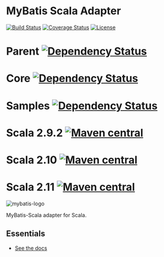 MyBatis Scala Adapter
=====================

[![Build Status](https://travis-ci.org/mybatis/scala.svg?branch=master)](https://travis-ci.org/mybatis/scala)
[![Coverage Status](https://coveralls.io/repos/mybatis/scala/badge.svg?branch=master&service=github)](https://coveralls.io/github/mybatis/scala?branch=master)
[![License](http://img.shields.io/:license-apache-brightgreen.svg)](http://www.apache.org/licenses/LICENSE-2.0.html)

Parent [![Dependency Status](https://www.versioneye.com/user/projects/5619b5f6a193340f280004a2/badge.svg?style=flat)](https://www.versioneye.com/user/projects/5619b5f6a193340f280004a2)
======

Core [![Dependency Status](https://www.versioneye.com/user/projects/571c1885fcd19a0039f17f4d/badge.svg?style=flat)](https://www.versioneye.com/user/projects/571c1885fcd19a0039f17f4d)
====

Samples [![Dependency Status](https://www.versioneye.com/user/projects/571c1885fcd19a0039f17f4d/badge.svg?style=flat)](https://www.versioneye.com/user/projects/571c1885fcd19a0039f17f4d)
=======

Scala 2.9.2 [![Maven central](https://maven-badges.herokuapp.com/maven-central/org.mybatis.scala/mybatis-scala-core_2.9.2/badge.svg)](https://maven-badges.herokuapp.com/maven-central/org.mybatis.scala/mybatis-scala-core_2.9.2)
===========

Scala 2.10 [![Maven central](https://maven-badges.herokuapp.com/maven-central/org.mybatis.scala/mybatis-scala-core_2.10/badge.svg)](https://maven-badges.herokuapp.com/maven-central/org.mybatis.scala/mybatis-scala-core_2.10)
==========

Scala 2.11 [![Maven central](https://maven-badges.herokuapp.com/maven-central/org.mybatis.scala/mybatis-scala-core_2.11/badge.svg)](https://maven-badges.herokuapp.com/maven-central/org.mybatis.scala/mybatis-scala-core_2.11)
==========

![mybatis-logo](http://mybatis.github.io/images/mybatis-logo.png)

MyBatis-Scala adapter for Scala.

Essentials
----------

* [See the docs](http://mybatis.github.io/scala/)
